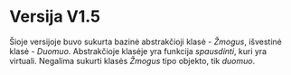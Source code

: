 # Versija V1.5
Šioje versijoje buvo sukurta bazinė abstrakčioji klasė - *Žmogus*, išvestinė klasė - *Duomuo*. Abstrakčioje klasėje yra funkcija *spausdinti*, kuri yra virtuali. Negalima sukurti klasės *Žmogus* tipo objekto, tik *duomuo*. 
